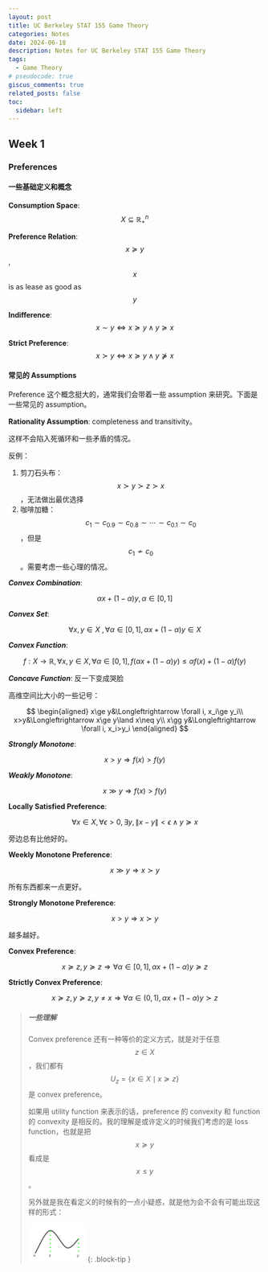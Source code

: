 ```yaml
---
layout: post
title: UC Berkeley STAT 155 Game Theory
categories: Notes
date: 2024-06-18
description: Notes for UC Berkeley STAT 155 Game Theory
tags:
  - Game Theory
# pseudocode: true
giscus_comments: true
related_posts: false
toc:
  sidebar: left
---
```


## Week 1

### Preferences

#### 一些基础定义和概念

**Consumption Space**: $$X\subseteq\mathbb{R}_+^n$$

**Preference Relation**: $$x\succeq y$$, $$x$$ is as lease as good as $$y$$

**Indifference**: $$x\sim y \Longleftrightarrow x\succeq y \land y\succeq x$$

**Strict Preference**: $$x\succ y \Longleftrightarrow x\succeq y \land y\nsucceq x$$

#### 常见的 Assumptions

Preference 这个概念挺大的，通常我们会带着一些 assumption 来研究。下面是一些常见的 assumption。

**Rationality Assumption**: completeness and transitivity。

这样不会陷入死循环和一些矛盾的情况。

反例：

1. 剪刀石头布：$$x\succ y\succ z\succ x$$，无法做出最优选择
2. 咖啡加糖：$$c_1\sim c_{0.9}\sim c_{0.8}\sim\cdots\sim c_{0.1}\sim c_0$$，但是$$c_1\nsim c_0$$。需要考虑一些心理的情况。

_**Convex Combination**_:

$$
\alpha x+(1-\alpha)y, \alpha\in[0,1]
$$

_**Convex Set**_:

$$
\forall x, y\in X\ ,\forall\alpha\in[0, 1], \alpha x+(1-\alpha)y\in X
$$

_**Convex Function**_:

$$
f: X\to\mathbb{R}, \forall x, y\in X, \forall\alpha\in[0, 1], f(\alpha x+(1-\alpha)y)\le \alpha f(x)+(1-\alpha)f(y)
$$

_**Concave Function**_: 反一下变成哭脸

高维空间比大小的一些记号：

$$
\begin{aligned}
x\ge y&\Longleftrightarrow \forall i, x_i\ge y_i\\
x>y&\Longleftrightarrow x\ge y\land x\neq y\\
x\gg y&\Longleftrightarrow \forall i, x_i>y_i
\end{aligned}
$$

_**Strongly Monotone**_:

$$
x>y\Longrightarrow f(x)>f(y)
$$

_**Weakly Monotone**_:

$$
x\gg y\Longrightarrow f(x)> f(y)
$$

**Locally Satisfied Preference**:

$$
\forall x\in X, \forall \epsilon>0, \exists y, \lVert x-y\rVert<\epsilon\land y\succeq x
$$

旁边总有比他好的。

**Weekly Monotone Preference**:

$$
x\gg y\Longrightarrow x\succ y
$$

所有东西都来一点更好。

**Strongly Monotone Preference**:

$$
x>y\Longrightarrow x\succ y
$$

越多越好。

**Convex Preference**:

$$
x\succeq z, y\succeq z\Longrightarrow\forall\alpha\in[0, 1], \alpha x+(1-\alpha)y\succeq z
$$

**Strictly Convex Preference**:

$$
x\succeq z, y\succeq z, y\neq x\Longrightarrow \forall\alpha\in(0, 1), \alpha x+(1-\alpha)y\succ z
$$

<!-- prettier-ignore-start -->

> ##### 一些理解
>
> Convex preference 还有一种等价的定义方式，就是对于任意 $$z\in X$$，我们都有 $$U_z=\{x\in X\mid x\succeq z\}$$ 是 convex preference。
>
> 如果用 utility function 来表示的话，preference 的 convexity 和 function 的 convexity 是相反的。我的理解是或许定义的时候我们考虑的是 loss function，也就是把 $$x\succeq y$$ 看成是 $$x\le y$$。
>
> 另外就是我在看定义的时候有的一点小疑惑，就是他为会不会有可能出现这样的形式：
>
> ![](/assets/img/2024-06-17-Berkeley-CS161/convex.svg)
{: .block-tip }

<!-- prettier-ignore-end -->
